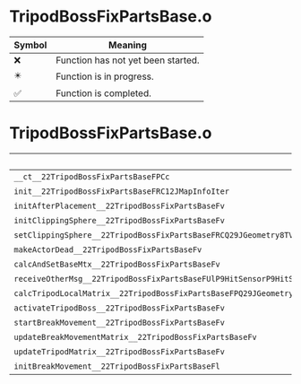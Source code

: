 # TripodBossFixPartsBase.o
| Symbol | Meaning 
| ------------- | ------------- 
| :x: | Function has not yet been started. 
| :eight_pointed_black_star: | Function is in progress. 
| :white_check_mark: | Function is completed. 


# TripodBossFixPartsBase.o
| Symbol | Decompiled? |
| ------------- | ------------- |
| `__ct__22TripodBossFixPartsBaseFPCc` | :x: |
| `init__22TripodBossFixPartsBaseFRC12JMapInfoIter` | :x: |
| `initAfterPlacement__22TripodBossFixPartsBaseFv` | :x: |
| `initClippingSphere__22TripodBossFixPartsBaseFv` | :x: |
| `setClippingSphere__22TripodBossFixPartsBaseFRCQ29JGeometry8TVec3&lt;f&gt;f` | :x: |
| `makeActorDead__22TripodBossFixPartsBaseFv` | :x: |
| `calcAndSetBaseMtx__22TripodBossFixPartsBaseFv` | :x: |
| `receiveOtherMsg__22TripodBossFixPartsBaseFUlP9HitSensorP9HitSensor` | :x: |
| `calcTripodLocalMatrix__22TripodBossFixPartsBaseFPQ29JGeometry64TPosition3&lt;Q29JGeometry38TMatrix34&lt;Q29JGeometry13SMatrix34C&lt;f&gt;&gt;&gt;` | :x: |
| `activateTripodBoss__22TripodBossFixPartsBaseFv` | :x: |
| `startBreakMovement__22TripodBossFixPartsBaseFv` | :x: |
| `updateBreakMovementMatrix__22TripodBossFixPartsBaseFv` | :x: |
| `updateTripodMatrix__22TripodBossFixPartsBaseFv` | :x: |
| `initBreakMovement__22TripodBossFixPartsBaseFl` | :x: |
